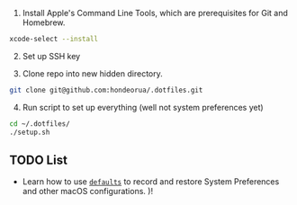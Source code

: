 

1. Install Apple's Command Line Tools, which are prerequisites for Git and Homebrew.

```zsh
xcode-select --install
```

2. Set up SSH key

3. Clone repo into new hidden directory.

```zsh
git clone git@github.com:hondeorua/.dotfiles.git
```

4. Run script to set up everything (well not system preferences yet)

```zsh
cd ~/.dotfiles/
./setup.sh
```




## TODO List

- Learn how to use [`defaults`](https://macos-defaults.com/#%F0%9F%99%8B-what-s-a-defaults-command) to record and restore System Preferences and other macOS configurations.
)!
